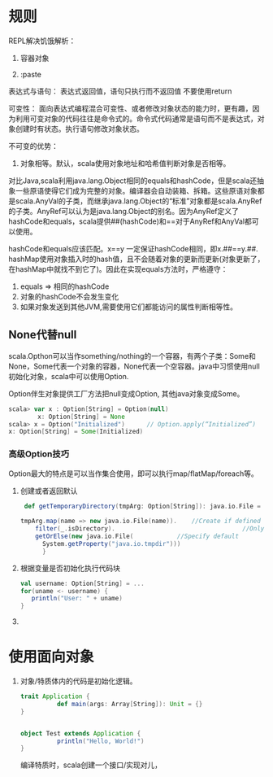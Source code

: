 # 规则

REPL解决饥饿解析：

1. 容器对象

2. :paste

表达式与语句：
表达式返回值，语句只执行而不返回值
不要使用return

可变性：
面向表达式编程混合可变性、或者修改对象状态的能力时，更有趣，因为利用可变对象的代码往往是命令式的。命令式代码通常是语句而不是表达式，对象创建时有状态。执行语句修改对象状态。

不可变的优势：

1. 对象相等。默认，scala使用对象地址和哈希值判断对象是否相等。

对比Java,scala利用java.lang.Object相同的equals和hashCode，但是scala还抽象一些原语使得它们成为完整的对象。编译器会自动装箱、拆箱。这些原语对象都是scala.AnyVal的子类，而继承java.lang.Object的“标准”对象都是scala.AnyRef的子类。AnyRef可以认为是java.lang.Object的别名。因为AnyRef定义了hashCode和equals，scala提供##(hashCode)和==对于AnyRef和AnyVal都可以使用。

   hashCode和equals应该匹配。x==y 一定保证hashCode相同，即x.##==y.##.
hashMap使用对象插入时的hash值，且不会随着对象的更新而更新(对象更新了，在hashMap中就找不到它了)。因此在实现equals方法时，严格遵守：

1. equals => 相同的hashCode
2. 对象的hashCode不会发生变化
3. 如果对象发送到其他JVM,需要使用它们都能访问的属性判断相等性。

## None代替null

scala.Opthon可以当作something/nothing的一个容器，有两个子类：Some和None，Some代表一个对象的容器，None代表一个空容器。java中习惯使用null初始化对象，scala中可以使用Option.

Option伴生对象提供工厂方法把null变成Option, 其他java对象变成Some。

```scala
scala> var x : Option[String] = Option(null)
        x: Option[String] = None
scala> x = Option("Initialized")      // Option.apply(“Initialized”) 
x: Option[String] = Some(Initialized)
```

### 高级Option技巧

Option最大的特点是可以当作集合使用，即可以执行map/flatMap/foreach等。

1. 创建或者返回默认

   ```scala
    def getTemporaryDirectory(tmpArg: Option[String]): java.io.File = {
     
   tmpArg.map(name => new java.io.File(name)).    //Create if defined 
       filter(_.isDirectory).   								//Only directories
       getOrElse(new java.io.File(            //Specify default
         System.getProperty("java.io.tmpdir")))
         }
   ```

2. 根据变量是否初始化执行代码块

   ```scala
   val username: Option[String] = ...
   for(uname <- username) {
      println("User: " + uname)
   }
   ```

3. 

# 使用面向对象

1. 对象/特质体内的代码是初始化逻辑。

   ```scala
   trait Application {
             def main(args: Array[String]): Unit = {}
   }
   
   
   object Test extends Application {
             println("Hello, World!")
   }
   ```

   编译特质时，scala创建一个接口/实现对儿，



